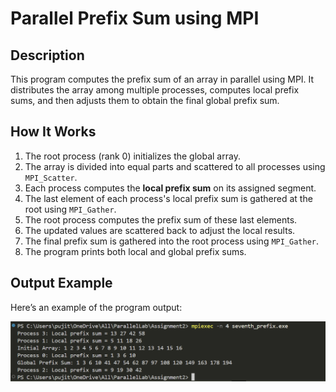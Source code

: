 # Parallel Prefix Sum using MPI  

## Description  
This program computes the prefix sum of an array in parallel using MPI. It distributes the array among multiple processes, computes local prefix sums, and then adjusts them to obtain the final global prefix sum.  

## How It Works  
1. The root process (rank 0) initializes the global array.  
2. The array is divided into equal parts and scattered to all processes using `MPI_Scatter`.  
3. Each process computes the **local prefix sum** on its assigned segment.  
4. The last element of each process's local prefix sum is gathered at the root using `MPI_Gather`.  
5. The root process computes the prefix sum of these last elements.  
6. The updated values are scattered back to adjust the local results.  
7. The final prefix sum is gathered into the root process using `MPI_Gather`.  
8. The program prints both local and global prefix sums.  

## Output Example  
Here’s an example of the program output:  

![Output](image.png)  
